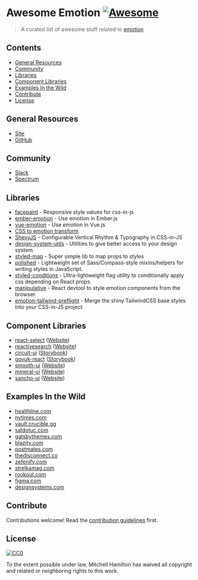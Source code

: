 # Awesome Emotion [![Awesome](https://cdn.rawgit.com/sindresorhus/awesome/d7305f38d29fed78fa85652e3a63e154dd8e8829/media/badge.svg)](https://github.com/sindresorhus/awesome)

> A curated list of awesome stuff related to [emotion](https://emotion.sh)

## Contents

- [General Resources](#general-resources)
- [Community](#community)
- [Libraries](#libraries)
- [Component Libraries](#component-libraries)
- [Examples In the Wild](#examples-in-the-wild)
- [Contribute](#contribute)
- [License](#license)

## General Resources

- [Site](https://emotion.sh/)
- [GitHub](https://github.com/emotion-js/emotion)

## Community

- [Slack](https://emotion.now.sh)
- [Spectrum](https://spectrum.chat/emotion)

## Libraries

- [facepaint](https://github.com/emotion-js/facepaint) - Responsive style values for css-in-js
- [ember-emotion](https://github.com/alexlafroscia/ember-emotion) - Use emotion in Ember.js
- [vue-emotion](https://github.com/egoist/vue-emotion) - Use emotion in Vue.js
- [CSS to emotion transform](https://transform.now.sh/css-to-emotion/)
- [ShevyJS](https://github.com/kyleshevlin/shevyjs) - Configurable Vertical Rhythm & Typography in CSS-in-JS
- [design-system-utils](https://github.com/mrmartineau/design-system-utils) - Utilities to give better access to your design system.
- [styled-map](https://github.com/scf4/styled-map) - Super simple lib to map props to styles
- [polished](https://github.com/styled-components/polished) - Lightweight set of Sass/Compass-style mixins/helpers for writing styles in JavaScript.
- [styled-conditions](https://github.com/karolisgrinkevicius/styled-conditions) - Ultra-lightweight flag utility to conditionally apply css depending on React props.
- [manipulative](https://github.com/paulshen/manipulative) - React devtool to style emotion components from the browser.
- [emotion-tailwind-preflight](https://github.com/flogy/emotion-tailwind-preflight) - Merge the shiny TailwindCSS base styles into your CSS-in-JS project

## Component Libraries

- [react-select](https://github.com/JedWatson/react-select) ([Website](http://jedwatson.github.io/react-select/))
- [reactivesearch](https://github.com/appbaseio/reactivesearch) ([Website](https://opensource.appbase.io/reactivesearch/))
- [circuit-ui](https://github.com/sumup/circuit-ui) ([Storybook](https://sumup.github.io/circuit-ui/))
- [govuk-react](https://github.com/UKHomeOffice/govuk-react/) ([Storybook](https://ukhomeoffice.github.io/govuk-react/))
- [smooth-ui](https://github.com/smooth-code/smooth-ui) ([Website](https://smooth-ui.smooth-code.com/))
- [mineral-ui](https://mineral-ui.com) ([Website](https://mineral-ui.com))
- [sancho-ui](https://sancho-ui.com) ([Website](https://sancho-ui.com))


## Examples In the Wild

- [healthline.com](https://www.healthline.com/health/body-aches)
- [nytimes.com](https://www.nytimes.com)
- [vault.crucible.gg](http://vault.crucible.gg/)
- [saldotuc.com](https://saldotuc.com)
- [gatsbythemes.com](https://gatsbythemes.com/)
- [blazity.com](https://blazity.com/)
- [postmates.com](https://postmates.com/)
- [thedisconnect.co](https://thedisconnect.co/one)
- [zefenify.com](https://zefenify.com/about.html)
- [strelkamag.com](https://strelkamag.com/)
- [rookout.com](https://www.rookout.com)
- [figma.com](https://www.figma.com/)
- [designsystems.com](https://www.designsystems.com/)

## Contribute

Contributions welcome! Read the [contribution guidelines](CONTRIBUTING.md) first.

## License

[![CC0](http://mirrors.creativecommons.org/presskit/buttons/88x31/svg/cc-zero.svg)](http://creativecommons.org/publicdomain/zero/1.0)

To the extent possible under law, Mitchell Hamilton has waived all copyright and
related or neighboring rights to this work.
